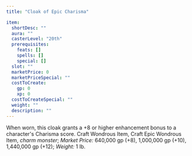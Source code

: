 ```yaml
---
title: "Cloak of Epic Charisma"

item:
  shortDesc: ""
  aura: ""
  casterLevel: "20th"
  prerequisites:
    feats: []
    spells: []
    special: []
  slot: ""
  marketPrice: 0
  marketPriceSpecial: ""
  costToCreate:
    gp: 0
    xp: 0
  costToCreateSpecial: ""
  weight: ""
  description: ""
---
```

When worn, this cloak grants a +8 or higher enhancement bonus to a character's Charisma score.
Craft Wondrous Item, Craft Epic Wondrous Item, _charm monster_; _Market Price:_ 640,000 gp (+8), 1,000,000 gp (+10), 1,440,000 gp (+12); _Weight:_ 1 lb.

